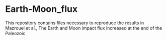 # Earth-Moon_flux
This repository contains files necessary to reproduce the results in Mazrouei et al., The Earth and Moon impact flux increased at the end of the Paleozoic

